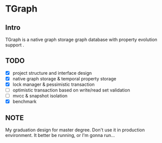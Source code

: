 # TGraph
## Intro
TGraph is a native graph storage graph database with property evolution support .

## TODO
- [x] project structure and interface design
- [x] native graph storage & temporal property storage
- [x] lock manager & pessimistic transaction
- [ ] optimistic transaction based on write/read set validation
- [ ] mvcc & snapshot isolation
- [x] benchmark

## NOTE
My graduation design for master degree. Don't use it in production environment.
It better be running, or I'm gonna run...